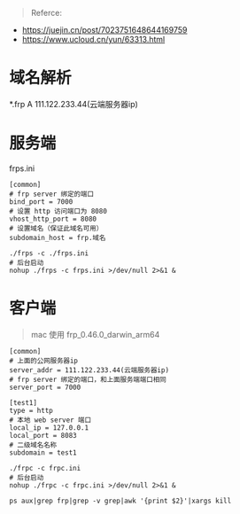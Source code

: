 
> Referce: 
+ https://juejin.cn/post/7023751648644169759
+ https://www.ucloud.cn/yun/63313.html

# 域名解析
*.frp A 111.122.233.44(云端服务器ip)

# 服务端
frps.ini
```
[common]
# frp server 绑定的端口
bind_port = 7000 
# 设置 http 访问端口为 8080
vhost_http_port = 8080 
# 设置域名（保证此域名可用）
subdomain_host = frp.域名
```

```shell
./frps -c ./frps.ini  
# 后台启动
nohup ./frps -c frps.ini >/dev/null 2>&1 &
```    

# 客户端
> mac 使用 frp_0.46.0_darwin_arm64
```
[common]
# 上面的公网服务器ip
server_addr = 111.122.233.44(云端服务器ip)
# frp server 绑定的端口，和上面服务端端口相同
server_port = 7000 

[test1]
type = http
# 本地 web server 端口
local_ip = 127.0.0.1
local_port = 8083
# 二级域名名称
subdomain = test1
```

```shell
./frpc -c frpc.ini  
# 后台启动
nohup ./frpc -c frpc.ini >/dev/null 2>&1 &
```    

```
ps aux|grep frp|grep -v grep|awk '{print $2}'|xargs kill
```
